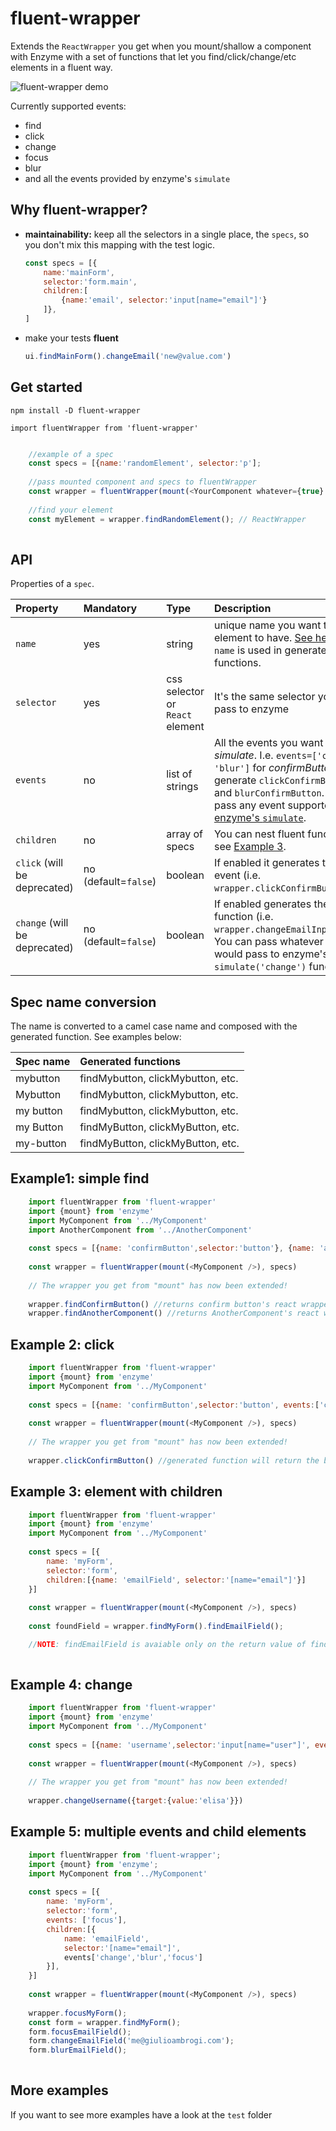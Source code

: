 
# fluent-wrapper

Extends the `ReactWrapper` you get when you mount/shallow a component with Enzyme with a set of functions that let you find/click/change/etc elements in a fluent way. 

![fluent-wrapper demo](http://giulioambrogi.com/img/fluentWrapper.gif)


Currently supported events:
* find
* click
* change 
* focus
* blur
* and all the events provided by enzyme's `simulate`

## Why fluent-wrapper? 
- **maintainability:** keep all the selectors in a single place, the `specs`, so you don't mix this mapping with the test logic.
    ```javascript
    const specs = [{
        name:'mainForm', 
        selector:'form.main',
        children:[
            {name:'email', selector:'input[name="email"]'}
        ]},
    ]
    ```
-  make your tests **fluent**
    ```javascript 
    ui.findMainForm().changeEmail('new@value.com')
    ```

## Get started

`npm install -D fluent-wrapper`

`import fluentWrapper from 'fluent-wrapper'`


```javascript

    //example of a spec
    const specs = [{name:'randomElement', selector:'p']; 
    
    //pass mounted component and specs to fluentWrapper
    const wrapper = fluentWrapper(mount(<YourComponent whatever={true} />, specs);
    
    //find your element
    const myElement = wrapper.findRandomElement(); // ReactWrapper 
    
```

## API
Properties of a `spec`.

| Property      | Mandatory     | Type    | Description |
| :------------- | :------- | :-------------- | :--------- |
| `name`     | yes | string | unique name you want the element to have. [See here](#nameconversion) how `name` is used in generated functions. |
| `selector`    | yes      |   css selector or `React` element |It's the same selector you would pass to enzyme|
| `events` | no | list of strings| All the events you want to *simulate*. I.e. `events=['click', 'blur']` for *confirmButton* will generate `clickConfirmButton` and `blurConfirmButton`. You can pass any event supported by [enzyme's `simulate`](http://airbnb.io/enzyme/docs/api/).
| `children` | no | array of specs | You can nest fluent functions, see [Example 3](Spec-name-conversion).|
| `click` (will be deprecated) | no (default=`false`)     |   boolean | If enabled it generates the click event (i.e. `wrapper.clickConfirmButton()`)| 
| `change`  (will be deprecated)| no (default=`false`) |   boolean |  If enabled generates the change function (i.e. `wrapper.changeEmailInput(arg)`). You can pass whatever you would pass to enzyme's `simulate('change')` function.| 


## Spec name conversion
The name is converted to a camel case name and composed with the generated function. 
See examples below:

| Spec name | Generated functions |
| :------- | :------- |
| mybutton | findMybutton, clickMybutton, etc. |
| Mybutton | findMybutton, clickMybutton, etc. |
| my button | findMybutton, clickMybutton, etc. |
| my Button | findMyButton, clickMyButton, etc. |
| my-button | findMyButton, clickMyButton, etc. |

## Example1: simple find
```javascript
    import fluentWrapper from 'fluent-wrapper'
    import {mount} from 'enzyme'
    import MyComponent from '../MyComponent'
    import AnotherComponent from '../AnotherComponent'
    
    const specs = [{name: 'confirmButton',selector:'button'}, {name: 'another', selector: AnotherComponent}]
    
    const wrapper = fluentWrapper(mount(<MyComponent />), specs) 
    
    // The wrapper you get from "mount" has now been extended!
    
    wrapper.findConfirmButton() //returns confirm button's react wrapper
    wrapper.findAnotherComponent() //returns AnotherComponent's react wrapper
```

## Example 2: click
```javascript
    import fluentWrapper from 'fluent-wrapper'
    import {mount} from 'enzyme'
    import MyComponent from '../MyComponent'
    
    const specs = [{name: 'confirmButton',selector:'button', events:['click']}]
    
    const wrapper = fluentWrapper(mount(<MyComponent />), specs) 
    
    // The wrapper you get from "mount" has now been extended!
    
    wrapper.clickConfirmButton() //generated function will return the button
```
    
## Example 3: element with children 

```javascript
    import fluentWrapper from 'fluent-wrapper'
    import {mount} from 'enzyme'
    import MyComponent from '../MyComponent'
    
    const specs = [{
        name: 'myForm',
        selector:'form', 
        children:[{name: 'emailField', selector:'[name="email"]'}]
    }]
    
    const wrapper = fluentWrapper(mount(<MyComponent />), specs) 
    
    const foundField = wrapper.findMyForm().findEmailField();

    //NOTE: findEmailField is avaiable only on the return value of findMyForm()
    
```


## Example 4: change
```javascript
    import fluentWrapper from 'fluent-wrapper'
    import {mount} from 'enzyme'
    import MyComponent from '../MyComponent'
    
    const specs = [{name: 'username',selector:'input[name="user"]', events:['change']}]
    
    const wrapper = fluentWrapper(mount(<MyComponent />), specs) 
    
    // The wrapper you get from "mount" has now been extended!
    
    wrapper.changeUsername({target:{value:'elisa'}}) 
```

## Example 5: multiple events and child elements

```javascript
    import fluentWrapper from 'fluent-wrapper';
    import {mount} from 'enzyme';
    import MyComponent from '../MyComponent'
    
    const specs = [{
        name: 'myForm',
        selector:'form', 
        events: ['focus'],
        children:[{
            name: 'emailField', 
            selector:'[name="email"]', 
            events['change','blur','focus']
        }],
    }]
    
    const wrapper = fluentWrapper(mount(<MyComponent />), specs) 
    
    wrapper.focusMyForm();
    const form = wrapper.findMyForm();
    form.focusEmailField();
    form.changeEmailField('me@giulioambrogi.com');
    form.blurEmailField();
    
```
## More examples
If you want to see more examples have a look at the `test` folder